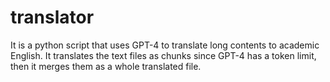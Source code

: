 # translator
It is a python script that uses GPT-4 to translate long contents to academic English. It translates the text files as chunks since GPT-4 has a token limit, then it merges them as a whole translated file.
